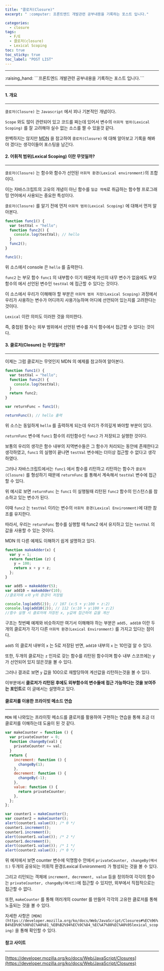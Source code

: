 ```yaml
---
title: "클로저(Closure)"
excerpt: " :computer: 프론트엔드 개발관련 공부내용을 기록하는 포스트 입니다."

categories:
  - closure
tags:
  - F/E
  - 클로저(closure)
  - Lexical Scoping
toc: true
toc_sticky: true
toc_label: "POST LIST"
---
```


<hr>
:raising_hand:  ```프론트엔드 개발관련 공부내용을 기록하는 포스트 입니다.```
<hr>

#### 1. 개요

---

`클로저(Closure)` 는 `Javascript` 에서 꾀나 기본적인 개념이다.

`Scope` 와도 많이 관련되어 있고 코드를 짜는데 있어서 변수의 `어휘적 범위(Lexical Scoping)` 를 잘 고려해야 실수 없는 소스를 짤 수 있을것 같다.

완벽하지는 않지만 [MDN](https://developer.mozilla.org/ko/docs/Web/JavaScript/Closures#%EC%96%B4%ED%9C%98%EC%A0%81_%EB%B2%94%EC%9C%84_%EC%A7%80%EC%A0%95lexical_scoping) 을 참고하여 `클로저(Closure)` 에 대해 알아보고 기록을 해봐야 겠다는 생각이들어 포스팅을 남긴다.

#### 2. 어휘적 범위(Lexical Scoping) 이란 무엇일까?

---

`클로저(Closure)` 는 함수와 함수가 선언된 `어휘적 환경(Lexical environment)`의 조합이다.

이는 자바스크립트의 고유의 개념이 아닌 함수를 `일급 객체`로 취급하는 함수형 프로그래밍 언어에서 사용되는 중요한 특성이다.

`클로저(Closure)` 를 알기 전에 먼저 `어휘적 범위(Lexical Scoping)` 에 대해서 먼저 알아본다.

```js
function func1() {
  var testVal = "hello";
  function func2() {
    console.log(testVal); // hello
  }
  func2();
}

func1();
```

위 소스에서 console 은 `hello` 를 출력한다.

`func2` 는 부모 함수 `func1` 의 내부함수 이기 때문에 자신의 내무 변수가 없음에도 부모함수의 에서 선언된 변수인 `testVal` 에 접근할 수 있다는 것이다.

이 소스에서 우리가 이해해야 할 부분은 `어휘적 범위 지정(Lexical Scoping)` 과정에서 우리가 사용하는 변수가 어디까지 사용가능하며 어디에 선언되어 있는지를 고려한다는 것이다.

`Lexical` 이란 의미도 이러한 것을 의미한다.

즉, 중첩된 함수는 외부 범위에서 선언된 변수를 자식 함수에서 접근할 수 있다는 것이다.

#### 3. 클로저(Closure) 는 무엇일까?

---

이제는 그럼 클로저는 무엇인지 MDN 의 예제를 참고하여 알아본다.

```js
function func1() {
  var testVal = "hello";
  function func2() {
    console.log(testVal);
  }
  return func2;
}

var returnFunc = func1();

returnFunc(); // hello 출력
```

위 소스는 동일하게 `hello` 를 출력하게 되는데 우리가 주의깊게 봐야할 부분이 있다.

`returnFunc` 변수에 `func1` 함수의 리턴함수인 `func2` 가 저장되고 실행한 것이다.

보통의 우리의 생각은 함수 내부의 지역변수들은 그 함수가 처리되는 동안에 존재한다고 생각하였고, `func1` 의 실행이 끝나면 `testVal` 변수에는 더이상 접근할 수 없다고 생각하였다.

그러나 자바스크립트에서는 `func1` 에서 함수를 리턴하고 리턴하는 함수가 `클로저(Closure)` 를 형성하기 때문에 `returnFunc` 를 통해서 계속해서 `testVal` 변수에 접근할 수 있다.

위 예시로 보면 `returnFunc` 는 `func1` 이 실행될때 리턴된 `func2` 함수의 인스턴스를 참소하고 있는 변수가 된다.

이때 `func2` 는 `testVal` 이라는 변수의 `어휘적 환경(Lexical Environment)`에 대한 참조를 유지한다.

따라서, 우리는 `returnFunc` 함수를 실행할 때 func2 에서 유지하고 있는 `testVal` 의 값을 사용할 수 있는 것이다.

MDN 의 다른 예제도 이해하기 쉽게 설명하고 있다.

```js
function makeAdder(x) {
  var y = 1;
  return function (z) {
    y = 100;
    return x + y + z;
  };
}

var add5 = makeAdder(5);
var add10 = makeAdder(10);
//클로저에 x와 y의 환경이 저장됨

console.log(add5(2)); // 107 (x:5 + y:100 + z:2)
console.log(add10(2)); // 112 (x:10 + y:100 + z:2)
//함수 실행 시 클로저에 저장된 x, y값에 접근하여 값을 계산
```

구조는 첫번째 예제와 비슷하지만 여기서 이해해야 하는 부분은 `add5, add10` 이란 두개의 클로저가 각기 다른 `어휘적 환경(Lexical Environment)` 를 가지고 있다는 점이다.

`add5` 의 클로저 내부의 `x` 는 5로 저장된 반면, `add10` 내부의 `x` 는 10인걸 알 수 있다.

또한, 두개의 클로저는 `z` 인자로 갖는 함수를 리턴된 함수이며 함수 내부 스코프에는 y 가 선언되어 있지 않은것을 볼 수 있다.

그러나 결과로 보면 `y` 값을 100으로 재할당하여 계산값을 리턴하는것을 볼 수 있다.

이부분에서 **클로저가 리턴된 후에도 외부함수의 변수들에 접근 가능하다는 것을 보여주는 포인트**로 이 글에서는 설명하고 있다.

#### 클로저를 이용한 프라이빗 메소드 연습

---

`MDN` 에 나와있는 프라이핏 메소드를 클로저를 활용하여 구현하는 연습을 통해 조금 더 클로저를 이해하는데 도움이 된 것 같다.

```js
var makeCounter = function () {
  var privateCounter = 0;
  function changeBy(val) {
    privateCounter += val;
  }
  return {
    increment: function () {
      changeBy(1);
    },
    decrement: function () {
      changeBy(-1);
    },
    value: function () {
      return privateCounter;
    },
  };
};

var counter1 = makeCounter();
var counter2 = makeCounter();
alert(counter1.value()); /* 0 */
counter1.increment();
counter1.increment();
alert(counter1.value()); /* 2 */
counter1.decrement();
alert(counter1.value()); /* 1 */
alert(counter2.value()); /* 0 */
```

위 예저에서 보면 counter 변수에 익명함수 안에서 `privateCounter, changeBy(메서드)` 두개의 공유되는 어휘적 환경(Lexical Evnironment) 가 형성되는 것을 볼 수 있다.

그리고 리턴되는 객체에 `increment, decrement, value` 등을 정의하여 각각의 함수는 `privateCounter, changeBy(메서드)`에 접근할 수 있지만, 외부에서 직접적으로는 접근할 수 없다.

또한, `makeCounter` 를 통해 여러개의 counter 를 만들어 각각의 고유한 클로저를 통해 노출되는 것을 볼 수 있다.

자세한 사항은 `[MDN](https://developer.mozilla.org/ko/docs/Web/JavaScript/Closures#%EC%96%B4%ED%9C%98%EC%A0%81_%EB%B2%94%EC%9C%84_%EC%A7%80%EC%A0%95lexical_scoping)` 을 통해 확인할 수 있다.

#### 참고 사이트

---

[https://developer.mozilla.org/ko/docs/Web/JavaScript/Closures](https://developer.mozilla.org/ko/docs/Web/JavaScript/Closures)
